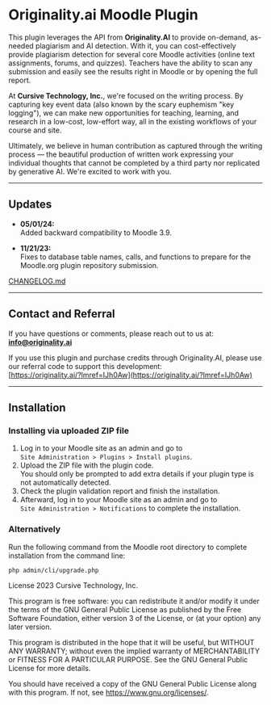 # Originality.ai Moodle Plugin

This plugin leverages the API from **Originality.AI** to provide on-demand, as-needed plagiarism and AI detection. With it, you can cost-effectively provide plagiarism detection for several core Moodle activities (online text assignments, forums, and quizzes). Teachers have the ability to scan any submission and easily see the results right in Moodle or by opening the full report.

At **Cursive Technology, Inc.**, we're focused on the writing process. By capturing key event data (also known by the scary euphemism "key logging"), we can make new opportunities for teaching, learning, and research in a low-cost, low-effort way, all in the existing workflows of your course and site.

Ultimately, we believe in human contribution as captured through the writing process — the beautiful production of written work expressing your individual thoughts that cannot be completed by a third party nor replicated by generative AI. We're excited to work with you.



---

## Updates

- **05/01/24:**  
  Added backward compatibility to Moodle 3.9.

- **11/21/23:**  
  Fixes to database table names, calls, and functions to prepare for the Moodle.org plugin repository submission.

[CHANGELOG.md](./CHANGELOG.md)

---

## Contact and Referral

If you have questions or comments, please reach out to us at:  
**info@originality.ai**

If you use this plugin and purchase credits through Originality.AI, please use our referral code to support this development:  
[https://originality.ai/?lmref=IJh0Aw](https://originality.ai/?lmref=IJh0Aw)

---

## Installation

### Installing via uploaded ZIP file

1. Log in to your Moodle site as an admin and go to  
   `Site Administration > Plugins > Install plugins`.
2. Upload the ZIP file with the plugin code.  
   You should only be prompted to add extra details if your plugin type is not automatically detected.
3. Check the plugin validation report and finish the installation.
4. Afterward, log in to your Moodle site as an admin and go to  
   `Site Administration > Notifications` to complete the installation.

### Alternatively

Run the following command from the Moodle root directory to complete installation from the command line:

```bash
php admin/cli/upgrade.php
```

License 2023 Cursive Technology, Inc.

This program is free software: you can redistribute it and/or modify it under the terms of the GNU General Public License as published by the Free Software Foundation, either version 3 of the License, or (at your option) any later version.

This program is distributed in the hope that it will be useful, but WITHOUT ANY WARRANTY; without even the implied warranty of MERCHANTABILITY or FITNESS FOR A PARTICULAR PURPOSE. See the GNU General Public License for more details.

You should have received a copy of the GNU General Public License along with this program. If not, see https://www.gnu.org/licenses/.